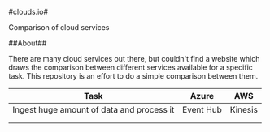 #clouds.io#

Comparison of cloud services

##About##

There are many cloud services out there, but couldn't find a website which draws the comparison between different services available for a specific task. This repository is an effort to do a simple comparison between them.


| Task | Azure | AWS |
|------|-------|-----|
| Ingest huge amount of data and process it |  Event Hub     |  Kinesis   |
|      |       |     |
|      |       |     |